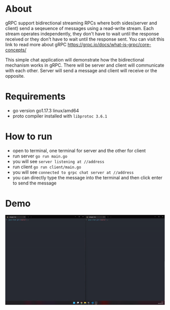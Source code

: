 # About
gRPC support bidirectional streaming RPCs where both sides(server and client) send a seqeuence of messages using a read-write stream. Each stream operates independently, they don't have to wait until the response received or they don't have to wait until the response sent. You can visit this link to read more about gRPC https://grpc.io/docs/what-is-grpc/core-concepts/

This simple chat application will demonstrate how the bidirectional mechanism works in gRPC. There will be server and client will communicate with each other. Server will send a message and client will receive or the opposite.

# Requirements
- go version go1.17.3 linux/amd64
- proto compiler installed with `libprotoc 3.6.1`

# How to run
- open to terminal, one terminal for server and the other for client
- run server `go run main.go`
- you will see  `server listening at //address`
- run client `go run client/main.go`
- you will see `connected to grpc chat server at //address`
- you can directly type the message into the terminal and then click enter to send the message

# Demo
![img](https://github.com/jeremypanjaitan/go-grpc-chat/blob/master/run-demo.gif)



